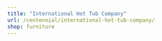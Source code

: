 ```yaml
---
title: "International Hot Tub Company"
url: /centennial/international-hot-tub-company/
shop: furniture
---
```

